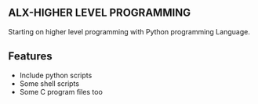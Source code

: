 ## ALX-HIGHER LEVEL PROGRAMMING

Starting on higher level programming with Python programming Language.

## Features

- Include python scripts
- Some shell scripts
- Some C program files too
